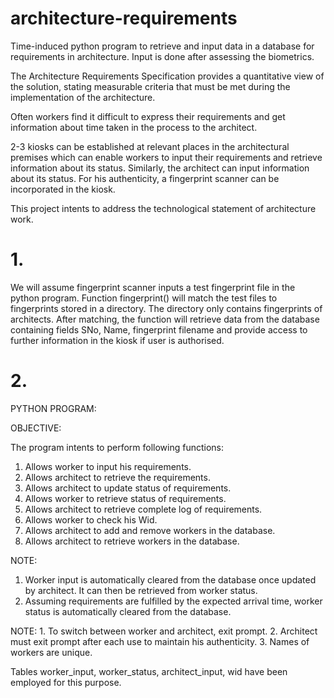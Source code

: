 # architecture-requirements
Time-induced python program to retrieve and input data in a database for requirements in architecture. Input is done after assessing the biometrics.


The Architecture Requirements Specification provides a quantitative view of the solution, stating measurable criteria that must be met during the implementation of the architecture.

Often workers find it difficult to express their requirements and get information about time taken in the process to the architect.

2-3 kiosks can be established at relevant places in the architectural premises which can enable workers to input their requirements and retrieve information about its status. Similarly, the architect can input information about its status. For his authenticity, a fingerprint scanner can be incorporated in the kiosk.

This project intents to address the technological statement of architecture work.

# 1.

We will assume fingerprint scanner inputs a test fingerprint file in the python program. Function fingerprint() will match the test files to fingerprints stored in a directory. The directory only contains fingerprints of architects. After matching, the function will retrieve data from the database containing fields SNo, Name, fingerprint filename and provide access to further information in the kiosk if user is authorised. 

# 2.
PYTHON PROGRAM:


OBJECTIVE:

The program intents to perform following functions:
1.	Allows worker to input his requirements.
2.	Allows architect to retrieve the requirements.
3.	Allows architect to update status of requirements.
4.	Allows worker to retrieve status of requirements.
5.	Allows architect to retrieve complete log of requirements.
6.	Allows worker to check his Wid. 
7.	Allows architect to add and remove workers in the database.
8.	Allows architect to retrieve workers in the database.

NOTE: 
1.	Worker input is automatically cleared from the database once updated by architect. It can then be retrieved from worker status.
2.	Assuming requirements are fulfilled by the expected arrival time, worker status is automatically cleared from the database.


NOTE: 1. To switch between worker and architect, exit prompt.
             2. Architect must exit prompt after each use to maintain his authenticity.
             3. Names of workers are unique. 


Tables worker_input, worker_status, architect_input, wid have been employed for this purpose.
